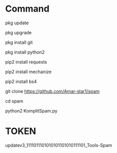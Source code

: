 
# Command

 pkg update  

 pkg upgrade 

 pkg install git 

 pkg install python2 

 pip2 install requests 

 pip2 install mechanize 

 pip2 install bs4

 git clone https://github.com/Amar-star1/spam

 cd spam

 python2 KomplitSpam.py

# TOKEN

 updatev3_1111011101010101101010111101_Tools-Spam
